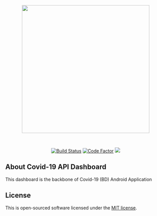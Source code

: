 <p align="center"><img src="http://brosolved.com/share/github_covid_logo.png" width="400"></p>
</br>
<p align="center">
<a href="https://travis-ci.org/github/BinaryBase-io/Covid-19-API-Dashboard"><img src="https://travis-ci.org/BinaryBase-io/Covid-19-API-Dashboard.svg?branch=master" alt="Build Status"></a> <a href="https://www.codefactor.io/repository/github/binarybase-io/covid-19-api-dashboard"><img src="https://www.codefactor.io/repository/github/binarybase-io/covid-19-api-dashboard/badge" alt="Code Factor"></a> <a href="https://www.codacy.com/gh/BinaryBase-io/Covid-19-API-Dashboard?utm_source=github.com&amp;utm_medium=referral&amp;utm_content=BinaryBase-io/Covid-19-API-Dashboard&amp;utm_campaign=Badge_Grade"><img src="https://api.codacy.com/project/badge/Grade/5f25d9f6c4ae4c11bb6c559dbb03c0ab"/></a>
</p>

## About Covid-19 API Dashboard

This dashboard is the backbone of Covid-19 (BD) Android Application

## License

This is open-sourced software licensed under the [MIT license](https://opensource.org/licenses/MIT).
